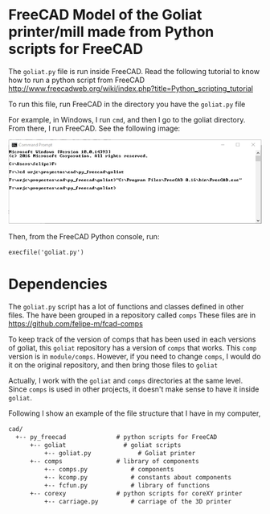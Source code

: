 # FreeCAD Model of the Goliat printer/mill made from Python scripts for FreeCAD

The `goliat.py` file is run inside FreeCAD.
Read the following tutorial to know how to run a python script from FreeCAD
http://www.freecadweb.org/wiki/index.php?title=Python_scripting_tutorial

To run this file, run FreeCAD in the directory you have the `goliat.py` file

For example, in Windows, I run `cmd`, and then I go to the goliat directory. From there, I run FreeCAD. See the following image:


![wincmd](img/cmd_freecad_lauch.jpg)

Then, from the FreeCAD Python console, run:


```
execfile('goliat.py')
```

# Dependencies

The `goliat.py` script has a lot of functions and classes defined in other files. The have been grouped in a repository called  `comps`
These files are in https://github.com/felipe-m/fcad-comps

To keep track of the version of comps that has been used in each versions of goliat, this `goliat` repository has a version of `comps` that works. This `comp` version is in `module/comps`.
However, if you need to change `comps`, I would do it on the original repository, and then bring those files to `goliat` 

Actually, I work with the `goliat` and `comps` directories at the same level. Since `comps` is used in other projects, it doesn't make sense to have it inside `goliat`.

Following I show an example of the file structure that I have in my computer, 
```
cad/
  +-- py_freecad              # python scripts for FreeCAD
      +-- goliat                # goliat scripts
          +-- goliat.py             # Goliat printer
      +-- comps               # library of components
          +-- comps.py            # components
          +-- kcomp.py            # constants about components
          +-- fcfun.py            # library of functions
      +-- corexy              # python scripts for coreXY printer
          +-- carriage.py         # carriage of the 3D printer 
```


